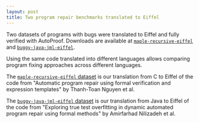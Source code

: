 ```yaml
---
layout: post
title: Two program repair benchmarks translated to Eiffel
---
```

Two datasets of programs with bugs were translated to Eiffel
and fully verified with AutoProof. Downloads are available at
[`maple-recursive-eiffel`][maple] and [`buggy-java-jml-eiffel`][java].

Using the same code translated into different languages allows
comparing program fixing approaches across different languages.

The [`maple-recursive-eiffel` dataset][maple]
is our translation from C to Eiffel
of the code from "Automatic program repair using formal
verification and expression templates" by Thanh-Toan Nguyen et al.

The [`buggy-java-jml-eiffel` dataset][java]
is our translation from Java to Eiffel
of the code from "Exploring true test overfitting in dynamic
automated program repair using formal methods" by Amirfarhad Nilizadeh et al.

[maple]: https://github.com/CI-CSE/maple-recursive-eiffel
[java]: https://github.com/CI-CSE/buggy-java-jml-eiffel
